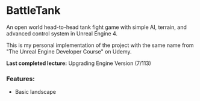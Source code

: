 # BattleTank
An open world head-to-head tank fight game with simple AI, terrain, and advanced control system in Unreal Engine 4.

This is my personal implementation of the project with the same name from "The Unreal Engine Developer Course" on Udemy.

**Last completed lecture:** Upgrading Engine Version (7/113)

### Features:
- Basic landscape
